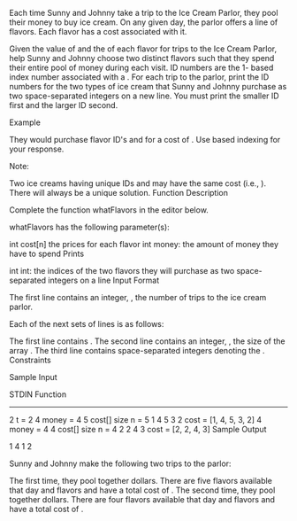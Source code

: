 Each time Sunny and Johnny take a trip to the Ice Cream Parlor, they pool their money to buy ice cream. On any given day, the parlor offers a line of flavors. Each flavor has a cost associated with it.

Given the value of  and the  of each flavor for  trips to the Ice Cream Parlor, help Sunny and Johnny choose two distinct flavors such that they spend their entire pool of money during each visit. ID numbers are the 1- based index number associated with a . For each trip to the parlor, print the ID numbers for the two types of ice cream that Sunny and Johnny purchase as two space-separated integers on a new line. You must print the smaller ID first and the larger ID second.

Example



They would purchase flavor ID's  and  for a cost of . Use  based indexing for your response.

Note:

Two ice creams having unique IDs  and  may have the same cost (i.e., ).
There will always be a unique solution.
Function Description

Complete the function whatFlavors in the editor below.

whatFlavors has the following parameter(s):

int cost[n] the prices for each flavor
int money: the amount of money they have to spend
Prints

int int: the indices of the two flavors they will purchase as two space-separated integers on a line
Input Format

The first line contains an integer, , the number of trips to the ice cream parlor.

Each of the next  sets of  lines is as follows:

The first line contains .
The second line contains an integer, , the size of the array .
The third line contains  space-separated integers denoting the .
Constraints

Sample Input

STDIN       Function
-----       --------
2           t = 2
4           money = 4
5           cost[] size n = 5
1 4 5 3 2   cost = [1, 4, 5, 3, 2]
4           money = 4
4           cost[] size n = 4
2 2 4 3     cost = [2, 2, 4, 3]
Sample Output

1 4
1 2

Sunny and Johnny make the following two trips to the parlor:

The first time, they pool together  dollars. There are five flavors available that day and flavors  and  have a total cost of .
The second time, they pool together  dollars. There are four flavors available that day and flavors  and  have a total cost of .